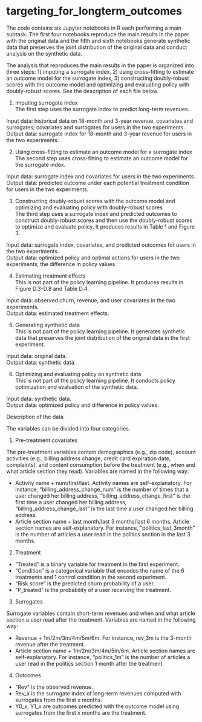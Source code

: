 # targeting_for_longterm_outcomes

The code contains six Jupyter notebooks in R each performing a main subtask. The first four notebooks reproduce the main results in the paper with the original data and the fifth and sixth notebooks generate synthetic data that preserves the joint distribution of the original data and conduct analysis on the synthetic data.

The analysis that reproduces the main results in the paper is organized into three steps: 1) imputing a surrogate index, 2) using cross-fitting to estimate an outcome model for the surrogate index, 3) constructing doubly-robust scores with the outcome model and optimizing and evaluating policy with doubly-robust scores. See the description of each file below.

1. Imputing surrogate index\
The first step uses the surrogate index to predict long-term revenues.

Input data: historical data on 18-month and 3-year revenue, covariates and surrogates; covariates and surrogates for users in the two experiments. \
Output data: surrogate index for 18-month and 3-year revenue for users in the two experiments.

2. Using cross-fitting to estimate an outcome model for a surrogate index\
The second step uses cross-fitting to estimate an outcome model for the surrogate index.

Input data: surrogate index and covariates for users in the two experiments. \
Output data: predicted outcome under each potential treatment condition for users in the two experiments.

3. Constructing doubly-robust scores with the outcome model and optimizing and evaluating policy with doubly-robust scores\
The third step uses a surrogate index and predicted outcomes to construct doubly-robust scores and then use the doubly-robust scores to optimize and evaluate policy. It produces results in Table 1 and Figure 3.

Input data: surrogate index, covariates, and predicted outcomes for users in the two experiments. \
Output data: optimized policy and optimal actions for users in the two experiments, the difference in policy values.

4. Estimating treatment effects\
This is not part of the policy learning pipeline. It produces results in Figure D.3-D.8 and Table D.4.

Input data: observed churn, revenue, and user covariates in the two experiments. \
Output data: estimated treatment effects.

5. Generating synthetic data \
This is not part of the policy learning pipeline. It generates synthetic data that preserves the joint distribution of the original data in the first experiment.

Input data: original data. \
Output data: synthetic data.

6. Optimizing and evaluating policy on synthetic data \
This is not part of the policy learning pipeline. It conducts policy optimization and evaluation of the synthetic data.

Input data: synthetic data. \
Output data: optimized policy and difference in policy values.

Description of the data

The variables can be divided into four categories.

1. Pre-treatment covariates
   
The pre-treatment variables contain demographics (e.g., zip code), account activities (e.g., billing address change, credit card expiration date, complaints), and content consumption before the treatment (e.g., when and what article section they read). Variables are named in the following way:
- Activity name + num/first/last. Activity names are self-explanatory. For instance, “billing_address_change_num” is the number of times that a user changed her billing address, “billing_address_change_first” is the first time a user changed her billing address, “billing_address_change_last” is the last time a user changed her billing address.
- Article section name + last month/last 3 months/last 6 months. Article section names are self-explanatory. For instance, “politics_last_3month” is the number of articles a user read in the politics section in the last 3 months.

2. Treatment
   
- “Treated” is a binary variable for treatment in the first experiment.
- “Condition” is a categorical variable that encodes the name of the 6 treatments
and 1 control condition in the second experiment.
- “Risk score” is the predicted churn probability of a user.
- “P_treated” is the probability of a user receiving the treatment.

3. Surrogates
   
Surrogate variables contain short-term revenues and when and what article section a user read after the treatment. Variables are named in the following way:
- Revenue + 1m/2m/3m/4m/5m/6m. For instance, rev_3m is the 3-month revenue after the treatment.
- Article section name + 1m/2m/3m/4m/5m/6m. Article section names are self-explanatory. For instance, “politics_1m” is the number of articles a user read in the politics section 1 month after the treatment.

4. Outcomes

- "Rev" is the observed revenue.
- Rev_x is the surrogate index of long-term revenues computed with surrogates
from the first x months.
- Y0_x, Y1_x are outcomes predicted with the outcome model using surrogates
from the first x months are the treatment.



